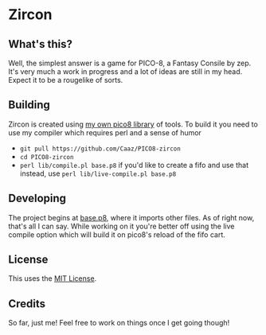 # Zircon

## What's this?

Well, the simplest answer is a game for PICO-8, a Fantasy Consile by zep. It's very much a work in progress and a lot of ideas are still in my head. Expect it to be a rougelike of sorts.

## Building

Zircon is created using [my own pico8 library](https://github.com/Caaz/pico8-lib) of tools. To build it you need to use my compiler which requires perl and a sense of humor
- `git pull https://github.com/Caaz/PICO8-zircon`
- `cd PICO8-zircon`
- `perl lib/compile.pl base.p8` if you'd like to create a fifo and use that instead, use `perl lib/live-compile.pl base.p8`

## Developing

The project begins at [base.p8](../blob/master/base.p8), where it imports other files. As of right now, that's all I can say. While working on it you're better off using the live compile option which will build it on pico8's reload of the fifo cart.

## License

This uses the [MIT License](../blob/master/LICENSE.txt).

## Credits

So far, just me! Feel free to work on things once I get going though!
